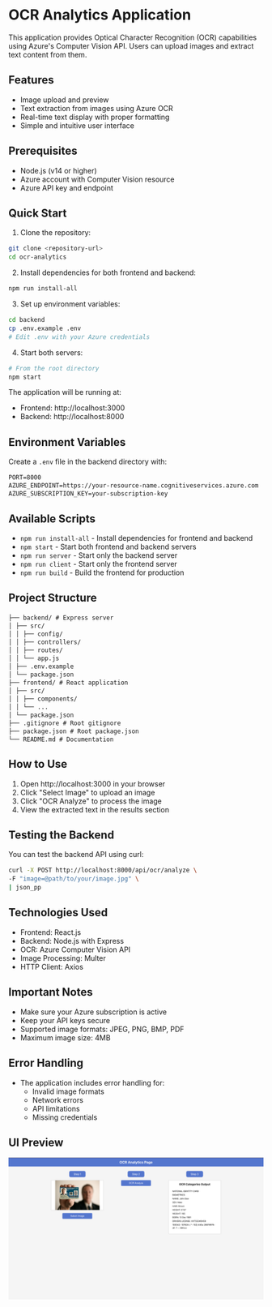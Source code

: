 # OCR Analytics Application

This application provides Optical Character Recognition (OCR) capabilities using Azure's Computer Vision API. Users can upload images and extract text content from them.

## Features
- Image upload and preview
- Text extraction from images using Azure OCR
- Real-time text display with proper formatting
- Simple and intuitive user interface

## Prerequisites
- Node.js (v14 or higher)
- Azure account with Computer Vision resource
- Azure API key and endpoint

## Quick Start

1. Clone the repository:
```bash
git clone <repository-url>
cd ocr-analytics
```

2. Install dependencies for both frontend and backend:
```bash
npm run install-all
```

3. Set up environment variables:
```bash
cd backend
cp .env.example .env
# Edit .env with your Azure credentials
```

4. Start both servers:
```bash
# From the root directory
npm start
```

The application will be running at:
- Frontend: http://localhost:3000
- Backend: http://localhost:8000

## Environment Variables
Create a `.env` file in the backend directory with:
```env
PORT=8000
AZURE_ENDPOINT=https://your-resource-name.cognitiveservices.azure.com
AZURE_SUBSCRIPTION_KEY=your-subscription-key
```

## Available Scripts
- `npm run install-all` - Install dependencies for frontend and backend
- `npm start` - Start both frontend and backend servers
- `npm run server` - Start only the backend server
- `npm run client` - Start only the frontend server
- `npm run build` - Build the frontend for production

## Project Structure
```ocr-analytics/
├── backend/ # Express server
│ ├── src/
│ │ ├── config/
│ │ ├── controllers/
│ │ ├── routes/
│ │ └── app.js
│ ├── .env.example
│ └── package.json
├── frontend/ # React application
│ ├── src/
│ │ ├── components/
│ │ └── ...
│ └── package.json
├── .gitignore # Root gitignore
├── package.json # Root package.json
└── README.md # Documentation
```
## How to Use

1. Open http://localhost:3000 in your browser
2. Click "Select Image" to upload an image
3. Click "OCR Analyze" to process the image
4. View the extracted text in the results section

## Testing the Backend
You can test the backend API using curl:
```bash
curl -X POST http://localhost:8000/api/ocr/analyze \
-F "image=@path/to/your/image.jpg" \
| json_pp
```

## Technologies Used
- Frontend: React.js
- Backend: Node.js with Express
- OCR: Azure Computer Vision API
- Image Processing: Multer
- HTTP Client: Axios

## Important Notes
- Make sure your Azure subscription is active
- Keep your API keys secure
- Supported image formats: JPEG, PNG, BMP, PDF
- Maximum image size: 4MB

## Error Handling
- The application includes error handling for:
  - Invalid image formats
  - Network errors
  - API limitations
  - Missing credentials

## UI Preview
![OCR Analytics UI](./UI_Image.png)
